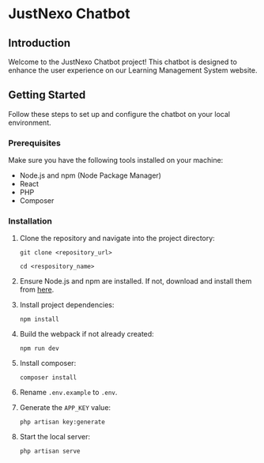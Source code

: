 # JustNexo Chatbot

## Introduction

Welcome to the JustNexo Chatbot project! This chatbot is designed to enhance the user experience on our Learning Management System website.

## Getting Started

Follow these steps to set up and configure the chatbot on your local environment.

### Prerequisites

Make sure you have the following tools installed on your machine:

- Node.js and npm (Node Package Manager)
- React
- PHP
- Composer
  
### Installation

1. Clone the repository and navigate into the project directory:

   ```
   git clone <repository_url>
   ```
   ```
   cd <respository_name>
   ```

2. Ensure Node.js and npm are installed. If not, download and install them from [here](https://nodejs.org/).

3. Install project dependencies:

   ```
   npm install
   ```
4. Build the webpack if not already created:
   ```
   npm run dev
   ```
5. Install composer:
   ```
   composer install
   ```

6. Rename `.env.example` to `.env`.

7. Generate the `APP_KEY` value:

   ```
   php artisan key:generate
   ```

8. Start the local server:
   ```
   php artisan serve
   ```
